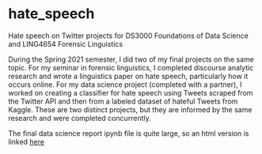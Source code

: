 # hate_speech
Hate speech on Twitter projects for DS3000 Foundations of Data Science and LING4654 Forensic Linguistics

During the Spring 2021 semester, I did two of my final projects on the same topic. For my seminar in forensic linguistics, I completed discourse analytic research and wrote a linguistics paper on hate speech, particularly how it occurs online. For my data science project (completed with a partner), I worked on creating a classifier for hate speech using Tweets scraped from the Twitter API and then from a labeled dataset of hateful Tweets from Kaggle. These are two distinct projects, but they are informed by the same research and were completed concurrently.

The final data science report ipynb file is quite large, so an html version is linked [here](file:///Users/meerawhitson/Documents/hate_speech/ds_report.html)

